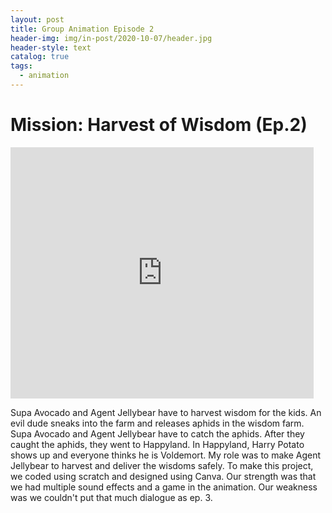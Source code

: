 ```yaml
---
layout: post
title: Group Animation Episode 2
header-img: img/in-post/2020-10-07/header.jpg
header-style: text
catalog: true
tags:
  - animation
---
```


# Mission: Harvest of Wisdom (Ep.2)

<iframe src="https://scratch.mit.edu/projects/1067922673/embed" allowtransparency="true" width="485" height="402" frameborder="0" scrolling="no" allowfullscreen></iframe>

Supa Avocado and Agent Jellybear have to harvest wisdom for the kids. An evil dude sneaks into the farm and releases aphids in the wisdom farm. Supa Avocado and Agent Jellybear have to catch the aphids. After they caught the aphids, they went to Happyland. In Happyland, Harry Potato shows up and everyone thinks he is Voldemort. My role was to make Agent Jellybear to harvest and deliver the wisdoms safely. To make this project, we coded using scratch and designed using Canva. Our strength was that we had multiple sound effects and a game in the animation. Our weakness was we couldn't put that much dialogue as ep. 3.